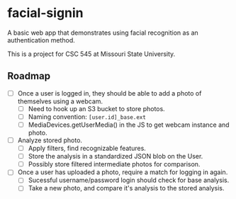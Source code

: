 facial-signin
===============

A basic web app that demonstrates using facial recognition as an authentication method.

This is a project for CSC 545 at Missouri State University.


## Roadmap
* [ ] Once a user is logged in, they should be able to add a photo of themselves using a webcam.
  * [ ] Need to hook up an S3 bucket to store photos.
  * [ ] Naming convention: `[user.id]_base.ext`
  * [ ] MediaDevices.getUserMedia() in the JS to get webcam instance and photo.
* [ ] Analyze stored photo.
  * [ ] Apply filters, find recognizable features.
  * [ ] Store the analysis in a standardized JSON blob on the User.
  * [ ] Possibly store filtered intermediate photos for comparison.
* [ ] Once a user has uploaded a photo, require a match for logging in again.
  * [ ] Sucessful username/password login should check for base analysis.
  * [ ] Take a new photo, and compare it's analysis to the stored analysis.
